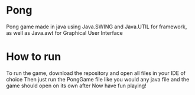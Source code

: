 # Pong
Pong game made in java using Java.SWING and Java.UTIL for framework, as well as Java.awt for Graphical User Interface

# How to run
To run the game, download the repository and open all files in your IDE of choice
Then just run the PongGame file like you would any java file and the game should open on its own after
Now have fun playing!
